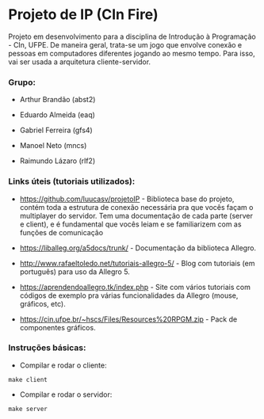 # Projeto de IP (CIn Fire)

Projeto em desenvolvimento para a disciplina de Introdução à Programação - CIn, UFPE.
De maneira geral, trata-se um jogo que envolve conexão e pessoas em computadores diferentes jogando ao mesmo tempo.
Para isso, vai ser usada a arquitetura cliente-servidor.


<h3>Grupo:</h3>

+ Arthur Brandão (abst2)

+ Eduardo Almeida (eaq)

+ Gabriel Ferreira (gfs4)

+ Manoel Neto (mncs)

+ Raimundo Lázaro (rlf2)


<h3>Links úteis (tutoriais utilizados):</h3>

+ https://github.com/luucasv/projetoIP - Biblioteca base do projeto, contém toda a estrutura de conexão necessária pra que vocês façam o multiplayer do servidor. Tem uma documentação de cada parte (server e client), e é fundamental que vocês leiam e se familiarizem com as funções de comunicação

+ https://liballeg.org/a5docs/trunk/ - Documentação da biblioteca Allegro.

+ http://www.rafaeltoledo.net/tutoriais-allegro-5/ - Blog com tutoriais (em português) para uso da Allegro 5.

+ https://aprendendoallegro.tk/index.php - Site com vários tutoriais com códigos de exemplo pra várias funcionalidades da Allegro (mouse, gráficos, etc).

+ https://cin.ufpe.br/~hscs/Files/Resources%20RPGM.zip - Pack de componentes gráficos.


<h3>Instruções básicas:</h3>

+ Compilar e rodar o cliente:
```
make client
```

+ Compilar e rodar o servidor:
```
make server
```
